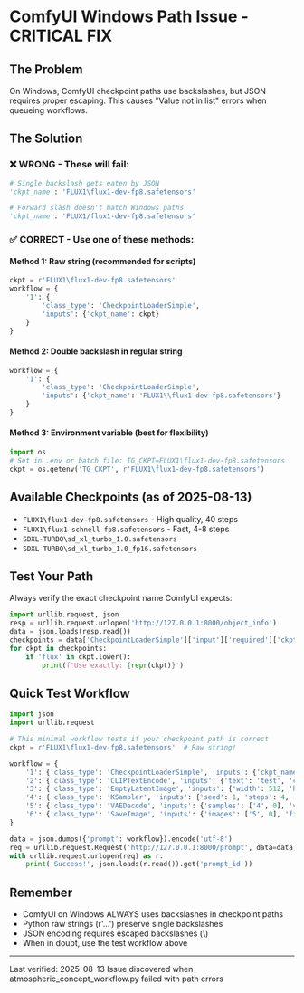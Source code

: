 # ComfyUI Windows Path Issue - CRITICAL FIX

## The Problem
On Windows, ComfyUI checkpoint paths use backslashes, but JSON requires proper escaping.
This causes "Value not in list" errors when queueing workflows.

## The Solution

### ❌ WRONG - These will fail:
```python
# Single backslash gets eaten by JSON
'ckpt_name': 'FLUX1\flux1-dev-fp8.safetensors'  

# Forward slash doesn't match Windows paths
'ckpt_name': 'FLUX1/flux1-dev-fp8.safetensors'  
```

### ✅ CORRECT - Use one of these methods:

#### Method 1: Raw string (recommended for scripts)
```python
ckpt = r'FLUX1\flux1-dev-fp8.safetensors'
workflow = {
    '1': {
        'class_type': 'CheckpointLoaderSimple',
        'inputs': {'ckpt_name': ckpt}
    }
}
```

#### Method 2: Double backslash in regular string
```python
workflow = {
    '1': {
        'class_type': 'CheckpointLoaderSimple',
        'inputs': {'ckpt_name': 'FLUX1\\flux1-dev-fp8.safetensors'}
    }
}
```

#### Method 3: Environment variable (best for flexibility)
```python
import os
# Set in .env or batch file: TG_CKPT=FLUX1\flux1-dev-fp8.safetensors
ckpt = os.getenv('TG_CKPT', r'FLUX1\flux1-dev-fp8.safetensors')
```

## Available Checkpoints (as of 2025-08-13)
- `FLUX1\flux1-dev-fp8.safetensors` - High quality, 40 steps
- `FLUX1\flux1-schnell-fp8.safetensors` - Fast, 4-8 steps
- `SDXL-TURBO\sd_xl_turbo_1.0.safetensors`
- `SDXL-TURBO\sd_xl_turbo_1.0_fp16.safetensors`

## Test Your Path
Always verify the exact checkpoint name ComfyUI expects:
```python
import urllib.request, json
resp = urllib.request.urlopen('http://127.0.0.1:8000/object_info')
data = json.loads(resp.read())
checkpoints = data['CheckpointLoaderSimple']['input']['required']['ckpt_name'][0]
for ckpt in checkpoints:
    if 'flux' in ckpt.lower():
        print(f'Use exactly: {repr(ckpt)}')
```

## Quick Test Workflow
```python
import json
import urllib.request

# This minimal workflow tests if your checkpoint path is correct
ckpt = r'FLUX1\flux1-dev-fp8.safetensors'  # Raw string!

workflow = {
    '1': {'class_type': 'CheckpointLoaderSimple', 'inputs': {'ckpt_name': ckpt}},
    '2': {'class_type': 'CLIPTextEncode', 'inputs': {'text': 'test', 'clip': ['1', 1]}},
    '3': {'class_type': 'EmptyLatentImage', 'inputs': {'width': 512, 'height': 512, 'batch_size': 1}},
    '4': {'class_type': 'KSampler', 'inputs': {'seed': 1, 'steps': 4, 'cfg': 1.0, 'sampler_name': 'euler', 'scheduler': 'normal', 'denoise': 1.0, 'model': ['1', 0], 'positive': ['2', 0], 'negative': ['2', 0], 'latent_image': ['3', 0]}},
    '5': {'class_type': 'VAEDecode', 'inputs': {'samples': ['4', 0], 'vae': ['1', 2]}},
    '6': {'class_type': 'SaveImage', 'inputs': {'images': ['5', 0], 'filename_prefix': 'test'}}
}

data = json.dumps({'prompt': workflow}).encode('utf-8')
req = urllib.request.Request('http://127.0.0.1:8000/prompt', data=data, headers={'Content-Type': 'application/json'})
with urllib.request.urlopen(req) as r:
    print('Success!', json.loads(r.read()).get('prompt_id'))
```

## Remember
- ComfyUI on Windows ALWAYS uses backslashes in checkpoint paths
- Python raw strings (r'...') preserve single backslashes
- JSON encoding requires escaped backslashes (\\)
- When in doubt, use the test workflow above

---
Last verified: 2025-08-13
Issue discovered when atmospheric_concept_workflow.py failed with path errors